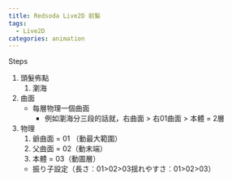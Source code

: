 ```yaml
---
title: Redsoda Live2D 前髮
tags:
  - Live2D
categories: animation
---
```

Steps
1. 頭髮佈點
	1. 瀏海
2. 曲面
	- 每層物理一個曲面
		- 例如瀏海分三段的話就，右曲面 > 右01曲面 > 本體 = 2層
3. 物理
	1. 爺曲面 = 01 （動最大範圍）
	2. 父曲面 = 02（動末端）
	3. 本體 = 03（動圖層）
	- 振り子設定（長さ︰01>02>03揺れやすさ︰01>02>03）